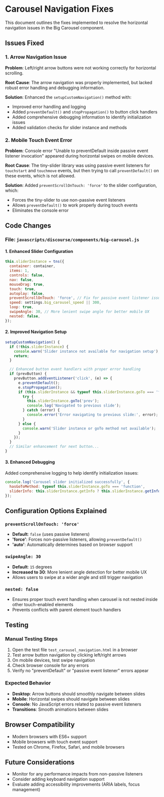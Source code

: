 # Carousel Navigation Fixes

This document outlines the fixes implemented to resolve the horizontal navigation issues in the Big Carousel component.

## Issues Fixed

### 1. Arrow Navigation Issue
**Problem**: Left/right arrow buttons were not working correctly for horizontal scrolling.

**Root Cause**: The arrow navigation was properly implemented, but lacked robust error handling and debugging information.

**Solution**: Enhanced the `setupCustomNavigation()` method with:
- Improved error handling and logging
- Added `preventDefault()` and `stopPropagation()` to button click handlers
- Added comprehensive debugging information to identify initialization issues
- Added validation checks for slider instance and methods

### 2. Mobile Touch Event Error
**Problem**: Console error "Unable to preventDefault inside passive event listener invocation" appeared during horizontal swipes on mobile devices.

**Root Cause**: The tiny-slider library was using passive event listeners for `touchstart` and `touchmove` events, but then trying to call `preventDefault()` on these events, which is not allowed.

**Solution**: Added `preventScrollOnTouch: 'force'` to the slider configuration, which:
- Forces the tiny-slider to use non-passive event listeners
- Allows `preventDefault()` to work properly during touch events
- Eliminates the console error

## Code Changes

### File: `javascripts/discourse/components/big-carousel.js`

#### 1. Enhanced Slider Configuration
```javascript
this.sliderInstance = tns({
  container: container,
  items: 1,
  controls: false,
  nav: false,
  mouseDrag: true,
  touch: true,
  autoplay: false,
  preventScrollOnTouch: 'force', // Fix for passive event listener issue
  speed: settings.big_carousel_speed || 300,
  loop: true,
  swipeAngle: 30, // More lenient swipe angle for better mobile UX
  nested: false,
});
```

#### 2. Improved Navigation Setup
```javascript
setupCustomNavigation() {
  if (!this.sliderInstance) {
    console.warn('Slider instance not available for navigation setup');
    return;
  }

  // Enhanced button event handlers with proper error handling
  if (prevButton) {
    prevButton.addEventListener('click', (e) => {
      e.preventDefault();
      e.stopPropagation();
      if (this.sliderInstance && typeof this.sliderInstance.goTo === 'function') {
        try {
          this.sliderInstance.goTo('prev');
          console.log('Navigated to previous slide');
        } catch (error) {
          console.error('Error navigating to previous slide:', error);
        }
      } else {
        console.warn('Slider instance or goTo method not available');
      }
    });
  }
  // Similar enhancement for next button...
}
```

#### 3. Enhanced Debugging
Added comprehensive logging to help identify initialization issues:
```javascript
console.log('Carousel slider initialized successfully', {
  hasGoToMethod: typeof this.sliderInstance.goTo === 'function',
  sliderInfo: this.sliderInstance.getInfo ? this.sliderInstance.getInfo() : 'No getInfo method'
});
```

## Configuration Options Explained

### `preventScrollOnTouch: 'force'`
- **Default**: `false` (uses passive listeners)
- **'force'**: Forces non-passive listeners, allowing `preventDefault()`
- **'auto'**: Automatically determines based on browser support

### `swipeAngle: 30`
- **Default**: `15` degrees
- **Increased to 30**: More lenient angle detection for better mobile UX
- Allows users to swipe at a wider angle and still trigger navigation

### `nested: false`
- Ensures proper touch event handling when carousel is not nested inside other touch-enabled elements
- Prevents conflicts with parent element touch handlers

## Testing

### Manual Testing Steps
1. Open the test file `test_carousel_navigation.html` in a browser
2. Test arrow button navigation by clicking left/right arrows
3. On mobile devices, test swipe navigation
4. Check browser console for any errors
5. Verify no "preventDefault" or "passive event listener" errors appear

### Expected Behavior
- **Desktop**: Arrow buttons should smoothly navigate between slides
- **Mobile**: Horizontal swipes should navigate between slides
- **Console**: No JavaScript errors related to passive event listeners
- **Transitions**: Smooth animations between slides

## Browser Compatibility
- Modern browsers with ES6+ support
- Mobile browsers with touch event support
- Tested on Chrome, Firefox, Safari, and mobile browsers

## Future Considerations
- Monitor for any performance impacts from non-passive listeners
- Consider adding keyboard navigation support
- Evaluate adding accessibility improvements (ARIA labels, focus management)
